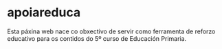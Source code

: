 # apoiareduca
Esta páxina web nace co obxectivo de servir como ferramenta de reforzo educativo para os contidos do 5º curso de Educación Primaria.
